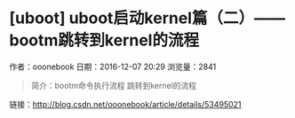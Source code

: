 # [uboot] uboot启动kernel篇（二）——bootm跳转到kernel的流程
作者：ooonebook
日期：2016-12-07 20:29
浏览量：2841
> 简介：bootm命令执行流程
跳转到kernel的流程

 链接：http://blog.csdn.net/ooonebook/article/details/53495021
